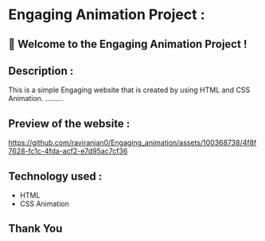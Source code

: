 # Engaging Animation Project :


## 🚀 Welcome to the Engaging Animation Project ! 


## Description :
This is a simple Engaging website that is created by using HTML and CSS Animation. .........

## Preview of the website :

https://github.com/raviranjan0/Engaging_animation/assets/100368738/4f8f7628-fc1c-4fda-acf2-e7d95ac7cf36

## Technology used :
- HTML
- CSS Animation

## Thank You
